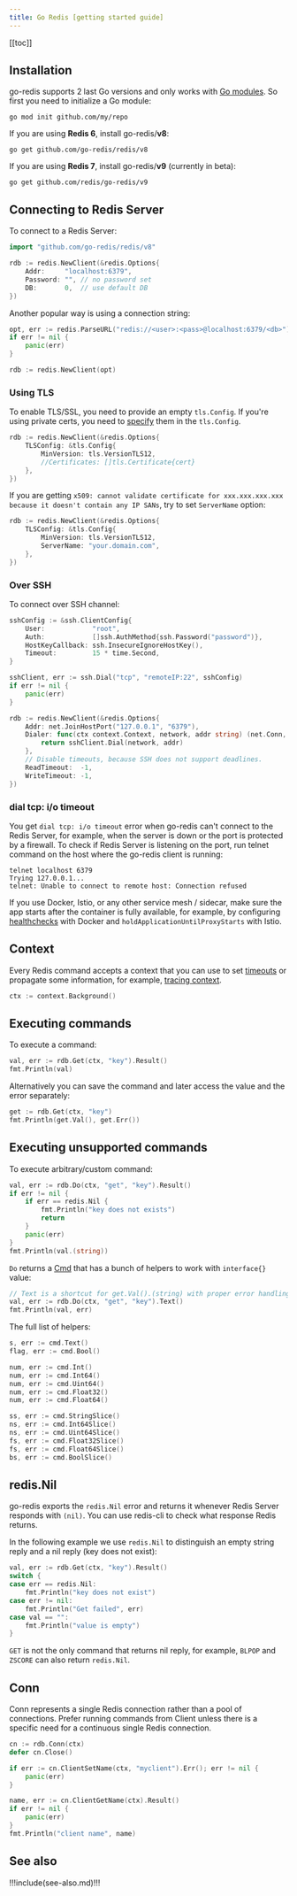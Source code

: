 ```yaml
---
title: Go Redis [getting started guide]
---
```


<CoverImage title="Getting started with Golang Redis" />

[[toc]]

## Installation

go-redis supports 2 last Go versions and only works with
[Go modules](https://github.com/golang/go/wiki/Modules). So first you need to initialize a Go
module:

```shell
go mod init github.com/my/repo
```

If you are using **Redis 6**, install go-redis/**v8**:

```shell
go get github.com/go-redis/redis/v8
```

If you are using **Redis 7**, install go-redis/**v9** (currently in beta):

```shell
go get github.com/redis/go-redis/v9
```

## Connecting to Redis Server

To connect to a Redis Server:

```go
import "github.com/go-redis/redis/v8"

rdb := redis.NewClient(&redis.Options{
	Addr:	  "localhost:6379",
	Password: "", // no password set
	DB:		  0,  // use default DB
})
```

Another popular way is using a connection string:

```go
opt, err := redis.ParseURL("redis://<user>:<pass>@localhost:6379/<db>")
if err != nil {
	panic(err)
}

rdb := redis.NewClient(opt)
```

### Using TLS

To enable TLS/SSL, you need to provide an empty `tls.Config`. If you're using private certs, you
need to [specify](https://pkg.go.dev/crypto/tls#example-LoadX509KeyPair) them in the `tls.Config`.

```go
rdb := redis.NewClient(&redis.Options{
	TLSConfig: &tls.Config{
		MinVersion: tls.VersionTLS12,
		//Certificates: []tls.Certificate{cert}
	},
})
```

If you are getting
`x509: cannot validate certificate for xxx.xxx.xxx.xxx because it doesn't contain any IP SANs`, try
to set `ServerName` option:

```go
rdb := redis.NewClient(&redis.Options{
	TLSConfig: &tls.Config{
		MinVersion: tls.VersionTLS12,
		ServerName: "your.domain.com",
	},
})
```

### Over SSH

To connect over SSH channel:

```go
sshConfig := &ssh.ClientConfig{
	User:			 "root",
	Auth:			 []ssh.AuthMethod{ssh.Password("password")},
	HostKeyCallback: ssh.InsecureIgnoreHostKey(),
	Timeout:		 15 * time.Second,
}

sshClient, err := ssh.Dial("tcp", "remoteIP:22", sshConfig)
if err != nil {
	panic(err)
}

rdb := redis.NewClient(&redis.Options{
	Addr: net.JoinHostPort("127.0.0.1", "6379"),
	Dialer: func(ctx context.Context, network, addr string) (net.Conn, error) {
		return sshClient.Dial(network, addr)
	},
	// Disable timeouts, because SSH does not support deadlines.
	ReadTimeout:  -1,
	WriteTimeout: -1,
})
```

### dial tcp: i/o timeout

You get `dial tcp: i/o timeout` error when go-redis can't connect to the Redis Server, for example,
when the server is down or the port is protected by a firewall. To check if Redis Server is
listening on the port, run telnet command on the host where the go-redis client is running:

```shell
telnet localhost 6379
Trying 127.0.0.1...
telnet: Unable to connect to remote host: Connection refused
```

If you use Docker, Istio, or any other service mesh / sidecar, make sure the app starts after the
container is fully available, for example, by configuring
[healthchecks](https://docs.docker.com/engine/reference/run/#healthcheck) with Docker and
`holdApplicationUntilProxyStarts` with Istio.

## Context

Every Redis command accepts a context that you can use to set
[timeouts](go-redis-debugging.html#timeouts) or propagate some information, for example,
[tracing context](redis-performance-monitoring.html).

```go
ctx := context.Background()
```

## Executing commands

To execute a command:

```go
val, err := rdb.Get(ctx, "key").Result()
fmt.Println(val)
```

Alternatively you can save the command and later access the value and the error separately:

```go
get := rdb.Get(ctx, "key")
fmt.Println(get.Val(), get.Err())
```

## Executing unsupported commands

To execute arbitrary/custom command:

```go
val, err := rdb.Do(ctx, "get", "key").Result()
if err != nil {
	if err == redis.Nil {
		fmt.Println("key does not exists")
		return
	}
	panic(err)
}
fmt.Println(val.(string))
```

`Do` returns a [Cmd](https://pkg.go.dev/github.com/go-redis/redis/v8#Cmd) that has a bunch of
helpers to work with `interface{}` value:

```go
// Text is a shortcut for get.Val().(string) with proper error handling.
val, err := rdb.Do(ctx, "get", "key").Text()
fmt.Println(val, err)
```

The full list of helpers:

```go
s, err := cmd.Text()
flag, err := cmd.Bool()

num, err := cmd.Int()
num, err := cmd.Int64()
num, err := cmd.Uint64()
num, err := cmd.Float32()
num, err := cmd.Float64()

ss, err := cmd.StringSlice()
ns, err := cmd.Int64Slice()
ns, err := cmd.Uint64Slice()
fs, err := cmd.Float32Slice()
fs, err := cmd.Float64Slice()
bs, err := cmd.BoolSlice()
```

## redis.Nil

go-redis exports the `redis.Nil` error and returns it whenever Redis Server responds with `(nil)`.
You can use redis-cli to check what response Redis returns.

In the following example we use `redis.Nil` to distinguish an empty string reply and a nil reply
(key does not exist):

```go
val, err := rdb.Get(ctx, "key").Result()
switch {
case err == redis.Nil:
	fmt.Println("key does not exist")
case err != nil:
	fmt.Println("Get failed", err)
case val == "":
	fmt.Println("value is empty")
}
```

`GET` is not the only command that returns nil reply, for example, `BLPOP` and `ZSCORE` can also
return `redis.Nil`.

## Conn

Conn represents a single Redis connection rather than a pool of connections. Prefer running commands
from Client unless there is a specific need for a continuous single Redis connection.

```go
cn := rdb.Conn(ctx)
defer cn.Close()

if err := cn.ClientSetName(ctx, "myclient").Err(); err != nil {
	panic(err)
}

name, err := cn.ClientGetName(ctx).Result()
if err != nil {
	panic(err)
}
fmt.Println("client name", name)
```

## See also

!!!include(see-also.md)!!!
